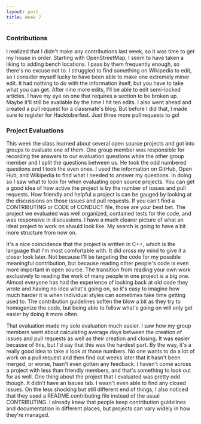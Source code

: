 ```yaml
---
layout: post
title: Week 7
---
```



### Contributions

I realized that I didn't make any contributions last week, so it was time to get my house in order. Starting with OpenStreetMap, I seem to have taken a liking to adding bench locations. I pass by them frequently enough, so there's no excuse not to. I struggled to find something on Wikipedia to edit, so I consider myself lucky to have been able to make one extremely minor edit. It had nothing to do with the information itself, but you have to take what you can get. After nine more edits, I'll be able to edit semi-locked articles. I have my eye on one that requires a section to be broken up. Maybe it'll still be available by the time I hit ten edits. I also went ahead and created a pull request for a classmate's blog. But before I did that, I made sure to register for Hacktoberfest. Just three more pull requests to go!
 
### Project Evaluations

This week the class learned about several open source projects and got into groups to evaluate one of them. One group member was responsible for recording the answers to our evaluation questions while the other group member and I split the questions between us. He took the odd numbered questions and I took the even ones. I used the information on GitHub, Open Hub, and Wikipedia to find what I needed to answer my questions. In doing so I saw what to look for when evaluating open source projects. You can get a good idea of how active the project is by the number of issues and pull requests. How friendly and helpful a project is can be gauged by looking at the discussions on those issues and pull requests. If you can't find a CONTRIBUTING or CODE of CONDUCT file, those are your best bet. The project we evaluated was well organized, contained tests for the code, and was responsive in discussions. I have a much clearer picture of what an ideal project to work on should look like. My search is going to have a bit more structure from now on.
  
It's a nice coincidence that the project is written in C++, which is the language that I'm most comfortable with. It did cross my mind to give it a closer look later. Not because I'll be targeting the code for my possible meaningful contribution, but because reading other people's code is even more important in open source. The transition from reading your own work exclusively to reading the work of many people in one project is a big one. Almost everyone has had the experience of looking back at old code they wrote and having no idea what's going on, so it's easy to imagine how much harder it is when individual styles can sometimes take time getting used to. The contribution guidelines soften the blow a bit as they try to homogenize the code, but being able to follow what's going on will only get easier by doing it more often.
  
That evaluation made my solo evaluation much easier. I saw how my group members went about calculating average days between the creation of issues and pull requests as well as their creation and closing. It was easier because of this, but I'd say that this was the hardest part. By the way, it's a really good idea to take a look at those numbers. No one wants to do a lot of work on a pull request and then find out weeks later that it hasn't been merged, or worse, hasn't even gotten any feedback. I haven't come across a project with less than friendly members, and that's something to look out for as well. One thing about the project that I evaluated was pretty odd though. It didn't have an Issues tab. I wasn't even able to find any closed issues. On the less shocking but still different end of things, I also noticed that they used a README.contributing file instead of the usual CONTRIBUTING. I already knew that people keep contribution guidelines and documentation in different places, but projects can vary widely in how they're managed.
  
